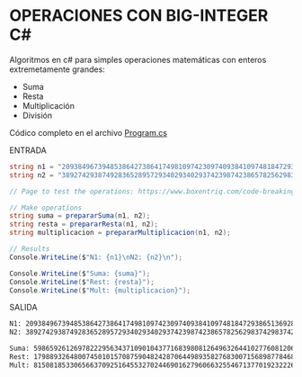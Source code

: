 # OPERACIONES CON BIG-INTEGER C#

Algoritmos en c# para simples operaciones matemáticas con enteros extremetamente grandes:

- Suma
- Resta
- Multiplicación
- División

Códico completo en el archivo [Program.cs](Program.cs)

ENTRADA
```csharp
string n1 = "209384967394853864273864174981097423097409384109748184729386513692865983472893473743986598475297348192491";
string n2 = "389274293874928365289572934029340293742398742386578256298374298374298374298374928374289374239856223423897";

// Page to test the operations: https://www.boxentriq.com/code-breaking/big-number-calculator

// Make operations
string suma = prepararSuma(n1, n2);
string resta = prepararResta(n1, n2);
string multiplicacion = prepararMultiplicacion(n1, n2);

// Results
Console.WriteLine($"N1: {n1}\nN2: {n2}\n");

Console.WriteLine($"Suma: {suma}");
Console.WriteLine($"Rest: {resta}");
Console.WriteLine($"Mult: {multiplicacion}");
```

SALIDA
```bash
N1: 209384967394853864273864174981097423097409384109748184729386513692865983472893473743986598475297348192491
N2: 389274293874928365289572934029340293742398742386578256298374298374298374298374928374289374239856223423897

Suma: 598659261269782229563437109010437716839808126496326441027760812067164357771268402118275972715153571616388
Rest: 179889326480074501015708759048242870644989358276830071568987784681432390825481454630302775764558875231406
Mult: 81508185330656637092516455327024469016279606632554671377019232226791636758245133407225934780305376540521965147401916385220018340973796894136635843846385714723655436486619852659250497032555763883888228245357427
```
